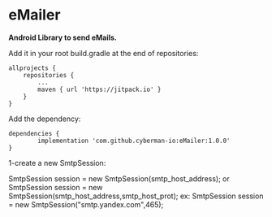 # eMailer

**Android Library to send eMails.**

Add it in your root build.gradle at the end of repositories:

	allprojects {
		repositories {
			...
			maven { url 'https://jitpack.io' }	
		}
	}

  Add the dependency:
  
  	dependencies {
	        implementation 'com.github.cyberman-io:eMailer:1.0.0'
	}
  
1-create a new SmtpSession:

 SmtpSession session = new SmtpSession(smtp_host_address);
 or
 SmtpSession session = new SmtpSession(smtp_host_address,smtp_host_prot);
 ex:
 SmtpSession session = new SmtpSession("smtp.yandex.com",465);
 
 
